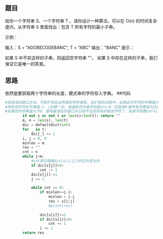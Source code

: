## 题目
给你一个字符串 S、一个字符串 T 。请你设计一种算法，可以在 O(n) 的时间复杂度内，从字符串 S 里面找出：包含 T 所有字符的最小子串。

示例：

输入：S = "ADOBECODEBANC", T = "ABC"
输出："BANC"
提示：

如果 S 中不存这样的子串，则返回空字符串 ""。
如果 S 中存在这样的子串，我们保证它是唯一的答案。

## 思路
依然是要获取两个字符串的长度，模式串的字符存入字典。
##代码
```python
#采用滑动窗口方法，不断扩张右边界直到字符串尾，在扩张的过程中，如果此时字符的字典值大于0，那么有效字符数cnt-1，，  
#同时该字符的字典值-1，j后移一位。每遇到符合条件的即cnt=0（匹配串t里所有字典值为正的键都被消掉），那我们记录此时的窗口长度和窗口字符串并且开始考虑收缩左边界，收缩右边界时，先将i指针指向的字符的字典值+1，  
#如果此时字典值大于0，意味着现在的窗口内已经不包含所有的有效字符了，有效字符数cnt+1，此时跳出收缩左边界的循环，继续扩张右边界，i后移一位。
        if not s or not t or len(s)<len(t): return ""
        m, n = len(s), len(t)
        dic = defaultdict(int)
        for _ in t:
            dic[_] += 1
        i, j = 0, 0
        minlen = m
        res = ""
        cnt = n
        while j<m:
            #cnt是只随着dic[s[i/j]]的正负变化的
            if dic[s[j]]>0:
                cnt -= 1
            dic[s[j]]-=1
            j += 1

            while cnt == 0:
                if minlen>=j-i:
                    minlen = j-i 
                    res = s[i:j]
                    #print(res)
              
                dic[s[i]]+=1
                if dic[s[i]]>0:
                    cnt += 1
                i += 1
        return res
```
